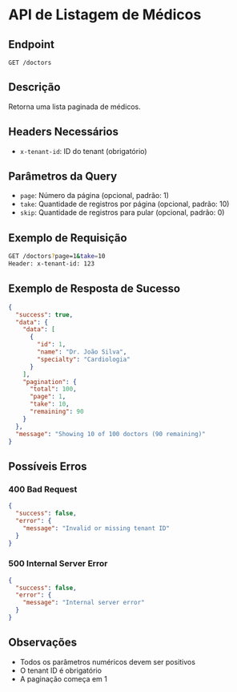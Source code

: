 # API de Listagem de Médicos

## Endpoint
`GET /doctors`

## Descrição
Retorna uma lista paginada de médicos.

## Headers Necessários
- `x-tenant-id`: ID do tenant (obrigatório)

## Parâmetros da Query
- `page`: Número da página (opcional, padrão: 1)
- `take`: Quantidade de registros por página (opcional, padrão: 10)
- `skip`: Quantidade de registros para pular (opcional, padrão: 0)

## Exemplo de Requisição
```bash
GET /doctors?page=1&take=10
Header: x-tenant-id: 123
```

## Exemplo de Resposta de Sucesso
```json
{
  "success": true,
  "data": {
    "data": [
      {
        "id": 1,
        "name": "Dr. João Silva",
        "specialty": "Cardiologia"
      }
    ],
    "pagination": {
      "total": 100,
      "page": 1,
      "take": 10,
      "remaining": 90
    }
  },
  "message": "Showing 10 of 100 doctors (90 remaining)"
}
```

## Possíveis Erros

### 400 Bad Request
```json
{
  "success": false,
  "error": {
    "message": "Invalid or missing tenant ID"
  }
}
```

### 500 Internal Server Error
```json
{
  "success": false,
  "error": {
    "message": "Internal server error"
  }
}
```

## Observações
- Todos os parâmetros numéricos devem ser positivos
- O tenant ID é obrigatório
- A paginação começa em 1
